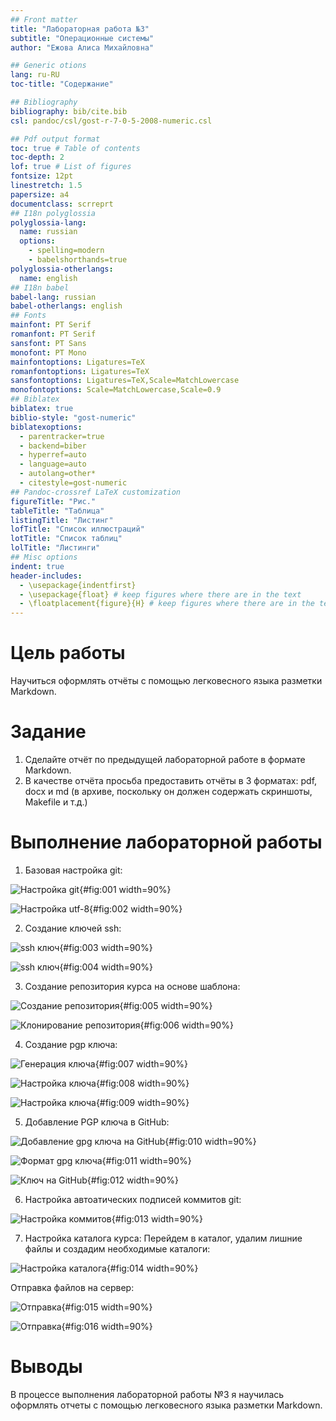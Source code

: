```yaml
---
## Front matter
title: "Лабораторная работа №3"
subtitle: "Операционные системы"
author: "Ежова Алиса Михайловна"

## Generic otions
lang: ru-RU
toc-title: "Содержание"

## Bibliography
bibliography: bib/cite.bib
csl: pandoc/csl/gost-r-7-0-5-2008-numeric.csl

## Pdf output format
toc: true # Table of contents
toc-depth: 2
lof: true # List of figures
fontsize: 12pt
linestretch: 1.5
papersize: a4
documentclass: scrreprt
## I18n polyglossia
polyglossia-lang:
  name: russian
  options:
	- spelling=modern
	- babelshorthands=true
polyglossia-otherlangs:
  name: english
## I18n babel
babel-lang: russian
babel-otherlangs: english
## Fonts
mainfont: PT Serif
romanfont: PT Serif
sansfont: PT Sans
monofont: PT Mono
mainfontoptions: Ligatures=TeX
romanfontoptions: Ligatures=TeX
sansfontoptions: Ligatures=TeX,Scale=MatchLowercase
monofontoptions: Scale=MatchLowercase,Scale=0.9
## Biblatex
biblatex: true
biblio-style: "gost-numeric"
biblatexoptions:
  - parentracker=true
  - backend=biber
  - hyperref=auto
  - language=auto
  - autolang=other*
  - citestyle=gost-numeric
## Pandoc-crossref LaTeX customization
figureTitle: "Рис."
tableTitle: "Таблица"
listingTitle: "Листинг"
lofTitle: "Список иллюстраций"
lotTitle: "Список таблиц"
lolTitle: "Листинги"
## Misc options
indent: true
header-includes:
  - \usepackage{indentfirst}
  - \usepackage{float} # keep figures where there are in the text
  - \floatplacement{figure}{H} # keep figures where there are in the text
---
```


# Цель работы

Научиться оформлять отчёты с помощью легковесного языка разметки Markdown.

# Задание

1. Сделайте отчёт по предыдущей лабораторной работе в формате Markdown.
2. В качестве отчёта просьба предоставить отчёты в 3 форматах: pdf, docx и md (в архиве,
поскольку он должен содержать скриншоты, Makefile и т.д.)

# Выполнение лабораторной работы

1) Базовая настройка git:

![Настройка git](image/1.png){#fig:001 width=90%}

![Настройка utf-8](image/2.png){#fig:002 width=90%}

2) Создание ключей ssh:

![ssh ключ](image/3.png){#fig:003 width=90%}

![ssh ключ](image/4.png){#fig:004 width=90%}

3) Создание репозитория курса на основе шаблона:

![Создание репозитория](image/5.png){#fig:005 width=90%}

![Клонирование репозитория](image/6.png){#fig:006 width=90%}

4) Создание pgp ключа:

![Генерация ключа](image/7.png){#fig:007 width=90%}

![Настройка ключа](image/8.png){#fig:008 width=90%}

![Настройка ключа](image/9.png){#fig:009 width=90%}

5) Добавление PGP ключа в GitHub:

![Добавление gpg ключа на GitHub](image/10.png){#fig:010 width=90%}

![Формат gpg ключа](image/11.png){#fig:011 width=90%}

![Ключ на GitHub](image/12.png){#fig:012 width=90%}

6) Настройка автоатических подписей коммитов git:

![Настройка коммитов](image/13.png){#fig:013 width=90%}

7) Настройка каталога курса:
Перейдем в каталог, удалим лишние файлы и создадим необходимые каталоги:

![Настройка каталога](image/14.png){#fig:014 width=90%}

Отправка файлов на сервер:

![Отправка](image/15.png){#fig:015 width=90%}

![Отправка](image/16.png){#fig:016 width=90%}

# Выводы

В процессе выполнения лабораторной работы №3 я научилась оформлять отчеты с помощью легковесного языка разметки Markdown.
